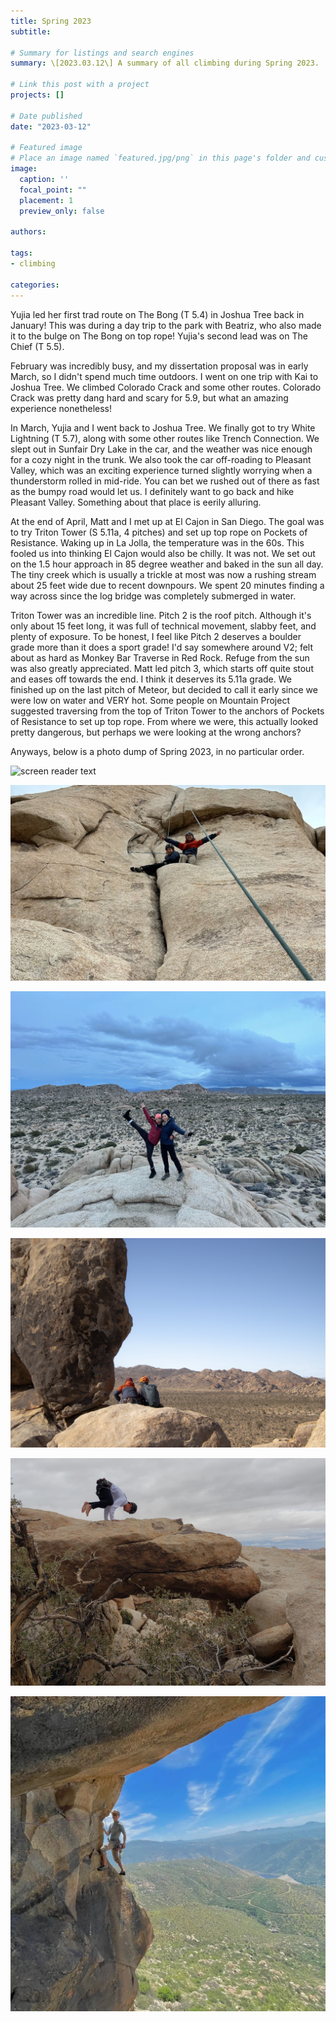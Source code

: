 ```yaml
---
title: Spring 2023
subtitle: 

# Summary for listings and search engines
summary: \[2023.03.12\] A summary of all climbing during Spring 2023.

# Link this post with a project
projects: []

# Date published
date: "2023-03-12"

# Featured image
# Place an image named `featured.jpg/png` in this page's folder and customize its options here.
image:
  caption: ''
  focal_point: ""
  placement: 1
  preview_only: false

authors:

tags:
- climbing

categories:
---
```


Yujia led her first trad route on The Bong (T 5.4) in Joshua Tree back in January! This was during a day trip to the park with Beatriz, who also made it to the bulge on The Bong on top rope! Yujia's second lead was on The Chief (T 5.5).

February was incredibly busy, and my dissertation proposal was in early March, so I didn't spend much time outdoors. I went on one trip with Kai to Joshua Tree. We climbed Colorado Crack and some other routes. Colorado Crack was pretty dang hard and scary for 5.9, but what an amazing experience nonetheless! 

In March, Yujia and I went back to Joshua Tree. We finally got to try White Lightning (T 5.7), along with some other routes like Trench Connection. We slept out in Sunfair Dry Lake in the car, and the weather was nice enough for a cozy night in the trunk. We also took the car off-roading to Pleasant Valley, which was an exciting experience turned slightly worrying when a thunderstorm rolled in mid-ride. You can bet we rushed out of there as fast as the bumpy road would let us. I definitely want to go back and hike Pleasant Valley. Something about that place is eerily alluring.

At the end of April, Matt and I met up at El Cajon in San Diego. The goal was to try Triton Tower (S 5.11a, 4 pitches) and set up top rope on Pockets of Resistance. Waking up in La Jolla, the temperature was in the 60s. This fooled us into thinking El Cajon would also be chilly. It was not. We set out on the 1.5 hour approach in 85 degree weather and baked in the sun all day. The tiny creek which is usually a trickle at most was now a rushing stream about 25 feet wide due to recent downpours. We spent 20 minutes finding a way across since the log bridge was completely submerged in water. 

Triton Tower was an incredible line. Pitch 2 is the roof pitch. Although it's only about 15 feet long, it was full of technical movement, slabby feet, and plenty of exposure. To be honest, I feel like Pitch 2 deserves a boulder grade more than it does a sport grade! I'd say somewhere around V2; felt about as hard as Monkey Bar Traverse in Red Rock. Refuge from the sun was also greatly appreciated. Matt led pitch 3, which starts off quite stout and eases off towards the end. I think it deserves its 5.11a grade. We finished up on the last pitch of Meteor, but decided to call it early since we were low on water and VERY hot. Some people on Mountain Project suggested traversing from the top of Triton Tower to the anchors of Pockets of Resistance to set up top rope. From where we were, this actually looked pretty dangerous, but perhaps we were looking at the wrong anchors?

Anyways, below is a photo dump of Spring 2023, in no particular order.

![screen reader text](jtreee.jpg "Yujia on White Lightning")

![screen reader text](jtreeb.jpg "The Bong")

![screen reader text](jtreea.jpg "On top of Jumbo Rocks")

![screen reader text](jtreec.jpg "Near The Exorcist")

![screen reader text](jtreed.jpg "On top of White Lightning")

![screen reader text](tritontower.jpg "End of Pitch 2 on Triton Tower")




